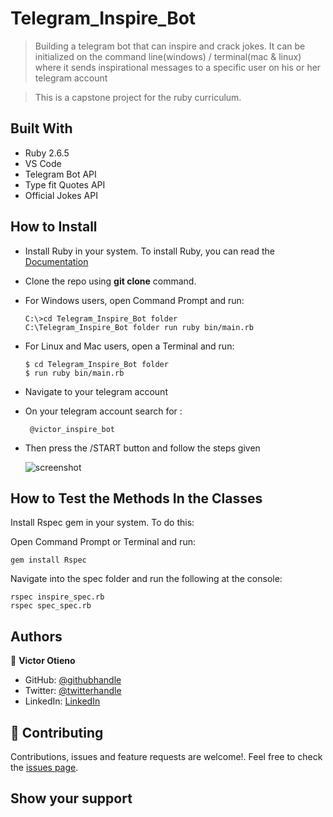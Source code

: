 # Telegram_Inspire_Bot

> Building a telegram bot that can inspire and crack jokes. It can be initialized on the command line(windows) / terminal(mac &amp; linux) where it sends inspirational messages to a specific user on his or her telegram account

> This is a capstone project for the ruby curriculum.

## Built With

- Ruby 2.6.5
- VS Code
- Telegram Bot API
- Type fit Quotes API
- Official Jokes API

## How to Install

- Install Ruby in your system. To install Ruby, you can read the [Documentation](https://www.ruby-lang.org/en/documentation/installation/)
- Clone the repo using **git clone** command.
- For Windows users, open Command Prompt and run:
  ```console
  C:\>cd Telegram_Inspire_Bot folder
  C:\Telegram_Inspire_Bot folder run ruby bin/main.rb
  ```
- For Linux and Mac users, open a Terminal and run:
  ```console
  $ cd Telegram_Inspire_Bot folder
  $ run ruby bin/main.rb
  ```
- Navigate to your telegram account

- On your telegram account search for :

  ```
   @victor_inspire_bot

  ```

- Then press the /START button and follow the steps given

  ![screenshot](https://user-images.githubusercontent.com/42869046/119151480-1bba1380-ba58-11eb-9ccf-0ecbb1d0894b.JPG)

## How to Test the Methods In the Classes

Install Rspec gem in your system. To do this:

Open Command Prompt or Terminal and run:

```console
gem install Rspec
```

Navigate into the spec folder and run the following at the console:

```console
rspec inspire_spec.rb
rspec spec_spec.rb
```

## Authors

👤 **Victor Otieno**

- GitHub: [@githubhandle](https://github.com/vikitaotiz)
- Twitter: [@twitterhandle](https://twitter.com/victoro29641869)
- LinkedIn: [LinkedIn](https://www.linkedin.com/in/victor-otieno-22ba7773/)

## 🤝 Contributing

Contributions, issues and feature requests are welcome!. Feel free to check the [issues page](issues/).

## Show your support
